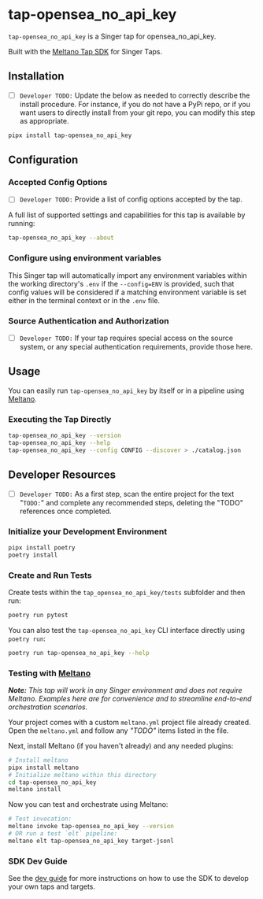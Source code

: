 # tap-opensea_no_api_key

`tap-opensea_no_api_key` is a Singer tap for opensea_no_api_key.

Built with the [Meltano Tap SDK](https://sdk.meltano.com) for Singer Taps.

## Installation

- [ ] `Developer TODO:` Update the below as needed to correctly describe the install procedure. For instance, if you do not have a PyPi repo, or if you want users to directly install from your git repo, you can modify this step as appropriate.

```bash
pipx install tap-opensea_no_api_key
```

## Configuration

### Accepted Config Options

- [ ] `Developer TODO:` Provide a list of config options accepted by the tap.

A full list of supported settings and capabilities for this
tap is available by running:

```bash
tap-opensea_no_api_key --about
```

### Configure using environment variables

This Singer tap will automatically import any environment variables within the working directory's
`.env` if the `--config=ENV` is provided, such that config values will be considered if a matching
environment variable is set either in the terminal context or in the `.env` file.

### Source Authentication and Authorization

- [ ] `Developer TODO:` If your tap requires special access on the source system, or any special authentication requirements, provide those here.

## Usage

You can easily run `tap-opensea_no_api_key` by itself or in a pipeline using [Meltano](https://meltano.com/).

### Executing the Tap Directly

```bash
tap-opensea_no_api_key --version
tap-opensea_no_api_key --help
tap-opensea_no_api_key --config CONFIG --discover > ./catalog.json
```

## Developer Resources

- [ ] `Developer TODO:` As a first step, scan the entire project for the text "`TODO:`" and complete any recommended steps, deleting the "TODO" references once completed.

### Initialize your Development Environment

```bash
pipx install poetry
poetry install
```

### Create and Run Tests

Create tests within the `tap_opensea_no_api_key/tests` subfolder and
  then run:

```bash
poetry run pytest
```

You can also test the `tap-opensea_no_api_key` CLI interface directly using `poetry run`:

```bash
poetry run tap-opensea_no_api_key --help
```

### Testing with [Meltano](https://www.meltano.com)

_**Note:** This tap will work in any Singer environment and does not require Meltano.
Examples here are for convenience and to streamline end-to-end orchestration scenarios._

Your project comes with a custom `meltano.yml` project file already created. Open the `meltano.yml` and follow any _"TODO"_ items listed in
the file.

Next, install Meltano (if you haven't already) and any needed plugins:

```bash
# Install meltano
pipx install meltano
# Initialize meltano within this directory
cd tap-opensea_no_api_key
meltano install
```

Now you can test and orchestrate using Meltano:

```bash
# Test invocation:
meltano invoke tap-opensea_no_api_key --version
# OR run a test `elt` pipeline:
meltano elt tap-opensea_no_api_key target-jsonl
```

### SDK Dev Guide

See the [dev guide](https://sdk.meltano.com/en/latest/dev_guide.html) for more instructions on how to use the SDK to
develop your own taps and targets.
